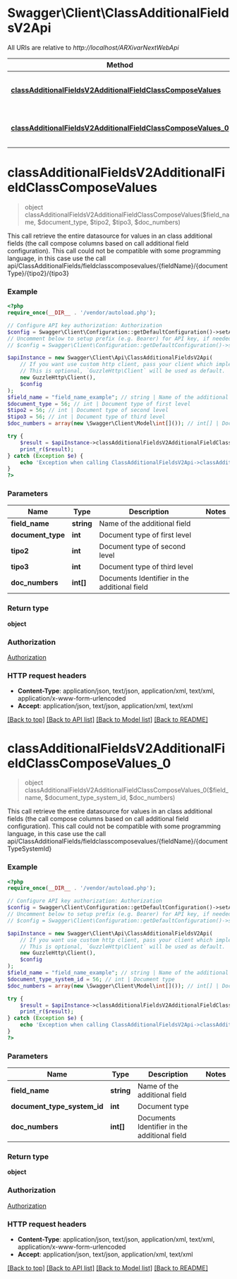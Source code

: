 # Swagger\Client\ClassAdditionalFieldsV2Api

All URIs are relative to *http://localhost/ARXivarNextWebApi*

Method | HTTP request | Description
------------- | ------------- | -------------
[**classAdditionalFieldsV2AdditionalFieldClassComposeValues**](ClassAdditionalFieldsV2Api.md#classAdditionalFieldsV2AdditionalFieldClassComposeValues) | **POST** /api/v2/ClassAdditionalFields/fieldclasscomposevalues/{fieldName}/{documentType}/{tipo2}/{tipo3} | This call retrieve the entire datasource for values in an class additional fields (the call compose columns based on call additional field configuration).  This call could not be compatible with some programming language, in this case use the call api/ClassAdditionalFields/fieldclasscomposevalues/{fieldName}/{documentType}/{tipo2}/{tipo3}
[**classAdditionalFieldsV2AdditionalFieldClassComposeValues_0**](ClassAdditionalFieldsV2Api.md#classAdditionalFieldsV2AdditionalFieldClassComposeValues_0) | **POST** /api/v2/ClassAdditionalFields/fieldclasscomposevalues/{fieldName}/{documentTypeSystemId} | This call retrieve the entire datasource for values in an class additional fields (the call compose columns based on call additional field configuration).  This call could not be compatible with some programming language, in this case use the call api/ClassAdditionalFields/fieldclasscomposevalues/{fieldName}/{documentTypeSystemId}


# **classAdditionalFieldsV2AdditionalFieldClassComposeValues**
> object classAdditionalFieldsV2AdditionalFieldClassComposeValues($field_name, $document_type, $tipo2, $tipo3, $doc_numbers)

This call retrieve the entire datasource for values in an class additional fields (the call compose columns based on call additional field configuration).  This call could not be compatible with some programming language, in this case use the call api/ClassAdditionalFields/fieldclasscomposevalues/{fieldName}/{documentType}/{tipo2}/{tipo3}

### Example
```php
<?php
require_once(__DIR__ . '/vendor/autoload.php');

// Configure API key authorization: Authorization
$config = Swagger\Client\Configuration::getDefaultConfiguration()->setApiKey('Authorization', 'YOUR_API_KEY');
// Uncomment below to setup prefix (e.g. Bearer) for API key, if needed
// $config = Swagger\Client\Configuration::getDefaultConfiguration()->setApiKeyPrefix('Authorization', 'Bearer');

$apiInstance = new Swagger\Client\Api\ClassAdditionalFieldsV2Api(
    // If you want use custom http client, pass your client which implements `GuzzleHttp\ClientInterface`.
    // This is optional, `GuzzleHttp\Client` will be used as default.
    new GuzzleHttp\Client(),
    $config
);
$field_name = "field_name_example"; // string | Name of the additional field
$document_type = 56; // int | Document type of first level
$tipo2 = 56; // int | Document type of second level
$tipo3 = 56; // int | Document type of third level
$doc_numbers = array(new \Swagger\Client\Model\int[]()); // int[] | Documents Identifier in the additional field

try {
    $result = $apiInstance->classAdditionalFieldsV2AdditionalFieldClassComposeValues($field_name, $document_type, $tipo2, $tipo3, $doc_numbers);
    print_r($result);
} catch (Exception $e) {
    echo 'Exception when calling ClassAdditionalFieldsV2Api->classAdditionalFieldsV2AdditionalFieldClassComposeValues: ', $e->getMessage(), PHP_EOL;
}
?>
```

### Parameters

Name | Type | Description  | Notes
------------- | ------------- | ------------- | -------------
 **field_name** | **string**| Name of the additional field |
 **document_type** | **int**| Document type of first level |
 **tipo2** | **int**| Document type of second level |
 **tipo3** | **int**| Document type of third level |
 **doc_numbers** | **int[]**| Documents Identifier in the additional field |

### Return type

**object**

### Authorization

[Authorization](../../README.md#Authorization)

### HTTP request headers

 - **Content-Type**: application/json, text/json, application/xml, text/xml, application/x-www-form-urlencoded
 - **Accept**: application/json, text/json, application/xml, text/xml

[[Back to top]](#) [[Back to API list]](../../README.md#documentation-for-api-endpoints) [[Back to Model list]](../../README.md#documentation-for-models) [[Back to README]](../../README.md)

# **classAdditionalFieldsV2AdditionalFieldClassComposeValues_0**
> object classAdditionalFieldsV2AdditionalFieldClassComposeValues_0($field_name, $document_type_system_id, $doc_numbers)

This call retrieve the entire datasource for values in an class additional fields (the call compose columns based on call additional field configuration).  This call could not be compatible with some programming language, in this case use the call api/ClassAdditionalFields/fieldclasscomposevalues/{fieldName}/{documentTypeSystemId}

### Example
```php
<?php
require_once(__DIR__ . '/vendor/autoload.php');

// Configure API key authorization: Authorization
$config = Swagger\Client\Configuration::getDefaultConfiguration()->setApiKey('Authorization', 'YOUR_API_KEY');
// Uncomment below to setup prefix (e.g. Bearer) for API key, if needed
// $config = Swagger\Client\Configuration::getDefaultConfiguration()->setApiKeyPrefix('Authorization', 'Bearer');

$apiInstance = new Swagger\Client\Api\ClassAdditionalFieldsV2Api(
    // If you want use custom http client, pass your client which implements `GuzzleHttp\ClientInterface`.
    // This is optional, `GuzzleHttp\Client` will be used as default.
    new GuzzleHttp\Client(),
    $config
);
$field_name = "field_name_example"; // string | Name of the additional field
$document_type_system_id = 56; // int | Document type
$doc_numbers = array(new \Swagger\Client\Model\int[]()); // int[] | Documents Identifier in the additional field

try {
    $result = $apiInstance->classAdditionalFieldsV2AdditionalFieldClassComposeValues_0($field_name, $document_type_system_id, $doc_numbers);
    print_r($result);
} catch (Exception $e) {
    echo 'Exception when calling ClassAdditionalFieldsV2Api->classAdditionalFieldsV2AdditionalFieldClassComposeValues_0: ', $e->getMessage(), PHP_EOL;
}
?>
```

### Parameters

Name | Type | Description  | Notes
------------- | ------------- | ------------- | -------------
 **field_name** | **string**| Name of the additional field |
 **document_type_system_id** | **int**| Document type |
 **doc_numbers** | **int[]**| Documents Identifier in the additional field |

### Return type

**object**

### Authorization

[Authorization](../../README.md#Authorization)

### HTTP request headers

 - **Content-Type**: application/json, text/json, application/xml, text/xml, application/x-www-form-urlencoded
 - **Accept**: application/json, text/json, application/xml, text/xml

[[Back to top]](#) [[Back to API list]](../../README.md#documentation-for-api-endpoints) [[Back to Model list]](../../README.md#documentation-for-models) [[Back to README]](../../README.md)

